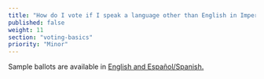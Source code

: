 ```yaml
---
title: "How do I vote if I speak a language other than English in Imperial County?"
published: false
weight: 11
section: "voting-basics"
priority: "Minor"
---
```


Sample ballots are available in [English and Español/Spanish.](http://www.co.imperial.ca.us/regvoters/index.asp?fileinc=electioninfo)  
